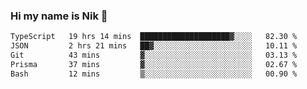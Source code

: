 ### Hi my name is Nik 👋

<!--
**NikDoe/NikDoe** is a ✨ _special_ ✨ repository because its `README.md` (this file) appears on your GitHub profile.

Here are some ideas to get you started:

- 🔭 I’m currently working on ...
- 🌱 I’m currently learning ...
- 👯 I’m looking to collaborate on ...
- 🤔 I’m looking for help with ...
- 💬 Ask me about ...
- 📫 How to reach me: ...
- 😄 Pronouns: ...
- ⚡ Fun fact: ...
-->

<!--START_SECTION:waka-->

```txt
TypeScript   19 hrs 14 mins  ████████████████████▓░░░░   82.30 %
JSON         2 hrs 21 mins   ██▓░░░░░░░░░░░░░░░░░░░░░░   10.11 %
Git          43 mins         ▓░░░░░░░░░░░░░░░░░░░░░░░░   03.13 %
Prisma       37 mins         ▓░░░░░░░░░░░░░░░░░░░░░░░░   02.67 %
Bash         12 mins         ▒░░░░░░░░░░░░░░░░░░░░░░░░   00.90 %
```

<!--END_SECTION:waka-->

